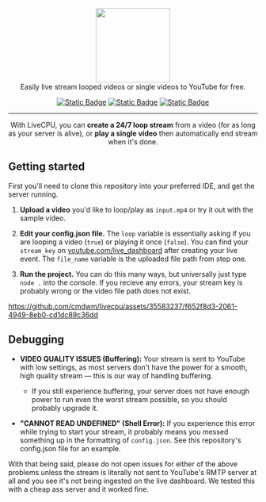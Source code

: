 <center><img src="https://cdn.glitch.global/117f23c9-625a-4516-90bb-6113a0c01d08/CPU.png" style="height: 150px"><br>
Easily live stream looped videos or single videos to YouTube for free.
 
[![Static Badge](https://img.shields.io/badge/Import-Replit-%23F26207?style=for-the-badge&logo=replit&logoColor=white)](https://replit.com/github)
 [![Static Badge](https://img.shields.io/badge/Remix-Glitch-%233333FF?style=for-the-badge&logo=glitch&logoColor=white)](https://glitch.com/edit/#!/import/git?url=https://github.com/cmdwm/livecpu) [![Static Badge](https://img.shields.io/badge/Fork-Github-%23181717?style=for-the-badge&logo=github&logoColor=white)](https://github.com/cmdwm/livecpu/fork)
</center>
<hr>
<center>
With LiveCPU, you can <b>create a 24/7 loop stream</b> from a video (for as long as your server is alive), or <b>play a single video</b> then automatically end stream when it's done.
</center>

<h2>Getting started</h2>
First you'll need to clone this repository into your preferred IDE, and get the server running. 

1) <b>Upload a video</b> you'd like to loop/play as <code>input.mp4</code> or try it out with the sample video.

2) <b>Edit your config.json file.</b> The <code>loop</code> variable is essentially asking if you are looping a video (<code>true</code>) or playing it once (<code>false</code>).  You can find your <code>stream_key</code> on <a href="https://youtube.com/live_dashboard">youtube.com/live_dashboard</a> after creating your live event. The <code>file_name</code> variable is the uploaded file path from step one.
  
3) <b>Run the project.</b> You can do this many ways, but universally just type <code>node .</code> into the console. If you recieve any errors, your stream key is probably wrong or the video file path does not exist. 



https://github.com/cmdwm/livecpu/assets/35583237/f652f8d3-2061-4949-8eb0-cd1dc89c36dd




<h2>Debugging</h2>

- <b>VIDEO QUALITY ISSUES (Buffering):</b> Your stream is sent to YouTube with low settings, as most servers don't have the power for a smooth, high quality stream — this is our way of handling buffering.
  - If you still experience buffering, your server does not have enough power to run even the worst stream possible, so you should probably upgrade it.


- <b>"CANNOT READ UNDEFINED" (Shell Error):</b> If you experience this error while trying to start your stream, it probably means you messed something up in the formatting of <code>config.json</code>. See this repository's config.json file for an example.

With that being said, please do not open issues for either of the above problems unless the stream is literally not sent to YouTube's RMTP server at all and you see it's not being ingested on the live dashboard. We tested this with a cheap ass server and it worked fine.
